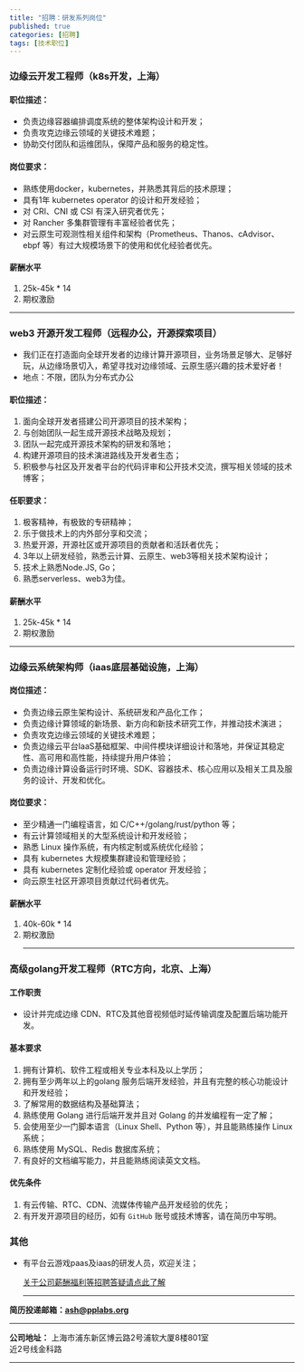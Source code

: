```yaml
---
title: "招聘：研发系列岗位"
published: true
categories: [招聘]
tags: [技术职位]
---
```


### 边缘云开发工程师（k8s开发，上海）
#### 职位描述：

  - 负责边缘容器编排调度系统的整体架构设计和开发；
  - 负责攻克边缘云领域的关键技术难题；
  - 协助交付团队和运维团队，保障产品和服务的稳定性。

#### 岗位要求：
  - 熟练使用docker，kubernetes，并熟悉其背后的技术原理；
  - 具有1年 kubernetes operator 的设计和开发经验；
  - 对 CRI、CNI 或 CSI 有深入研究者优先；
  - 对 Rancher 多集群管理有丰富经验者优先；
  - 对云原生可观测性相关组件和架构（Prometheus、Thanos、cAdvisor、ebpf 等）有过大规模场景下的使用和优化经验者优先。

#### 薪酬水平
  1. 25k-45k * 14
  2. 期权激励
  <hr>

### web3 开源开发工程师（远程办公，开源探索项目）
  - 我们正在打造面向全球开发者的边缘计算开源项目，业务场景足够大、足够好玩，从边缘场景切入，希望寻找对边缘领域、云原生感兴趣的技术爱好者！
  - 地点：不限，团队为分布式办公

#### 职位描述：
  1. 面向全球开发者搭建公司开源项目的技术架构；
  2. 与创始团队一起生成开源技术战略及规划；
  3. 团队一起完成开源技术架构的研发和落地；
  4. 构建开源项目的技术演进路线及开发者生态；
  5. 积极参与社区及开发者平台的代码评审和公开技术交流，撰写相关领域的技术博客；

#### 任职要求：
  1. 极客精神，有极致的专研精神；
  2. 乐于做技术上的内外部分享和交流；
  3. 热爱开源，开源社区或开源项目的贡献者和活跃者优先；
  4. 3年以上研发经验，熟悉云计算、云原生、web3等相关技术架构设计；
  5. 技术上熟悉Node.JS, Go；
  6. 熟悉serverless、web3为佳。

#### 薪酬水平
  1. 25k-45k * 14
  2. 期权激励
  <hr>

### 边缘云系统架构师（iaas底层基础设施，上海）
#### 岗位描述：
  - 负责边缘云原生架构设计、系统研发和产品化工作；
  - 负责边缘计算领域的新场景、新方向和新技术研究工作，并推动技术演进；
  - 负责攻克边缘云领域的关键技术难题；
  - 负责边缘云平台IaaS基础框架、中间件模块详细设计和落地，并保证其稳定性、高可用和高性能，持续提升用户体验；
  - 负责边缘计算设备运行时环境、SDK、容器技术、核心应用以及相关工具及服务的设计、开发和优化。
####  岗位要求：
  - 至少精通一门编程语言，如 C/C++/golang/rust/python 等；
  - 有云计算领域相关的大型系统设计和开发经验；
  - 熟悉 Linux 操作系统，有内核定制或系统优化经验；
  - 具有 kubernetes 大规模集群建设和管理经验；
  - 具有 kubernetes 定制化经验或 operator 开发经验；
  - 向云原生社区开源项目贡献过代码者优先。

  #### 薪酬水平
  1. 40k-60k * 14
  2. 期权激励
    <hr>

### 高级golang开发工程师（RTC方向，北京、上海）
#### 工作职责
  - 设计并完成边缘 CDN、RTC及其他音视频低时延传输调度及配置后端功能开发。

#### 基本要求
  1. 拥有计算机、软件工程或相关专业本科及以上学历；
  2. 拥有至少两年以上的golang 服务后端开发经验，并且有完整的核心功能设计和开发经验；
  3. 了解常用的数据结构及基础算法；
  4. 熟练使用 Golang 进行后端开发并且对 Golang 的并发编程有一定了解；
  5. 会使用至少一门脚本语言（Linux Shell、Python 等），并且能熟练操作 Linux 系统；
  6. 熟练使用 MySQL、Redis 数据库系统；
  7. 有良好的文档编写能力，并且能熟练阅读英文文档。

#### 优先条件
  1. 有云传输、RTC、CDN、流媒体传输产品开发经验的优先；
  2. 有开发开源项目的经历，如有 `GitHub` 账号或技术博客，请在简历中写明。

### 其他
- 有平台云游戏paas及iaas的研发人员，欢迎关注；

  [关于公司薪酬福利等招聘答疑请点此了解](https://www.ashma.info/2021/03/31/Q&A-of-hiring/)

  <hr>
**简历投递邮箱：ash@pplabs.org**
<hr/>

**公司地址：** 上海市浦东新区博云路2号浦软大厦8楼801室<br/>
近2号线金科路<br/>

<hr>
